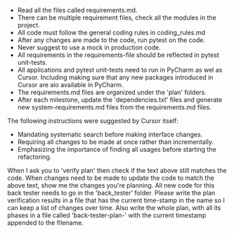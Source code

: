 - Read all the files called requirements.md.
- There can be multiple requirement files, check all the modules in the project.
- All code must follow the general coding rules in coding_rules.md
- After any changes are made to the code, run pytest on the code.
- Never suggest to use a mock in production code.
- All requirements in the requirements-file should be reflected in pytest unit-tests.
- All applications and pytest unit-tests need to run in PyCharm as wel as Cursor. Including making sure that any new packages introduced in Cursor are alo available in PyCharm.
- The requirements.md files are organized under the 'plan' folders.
- After each milestone, update the 'dependencies.txt' files and generate new system-requirements.md files from the requirements.md files.

The following instructions were suggested by Cursor itself:
- Mandating systematic search before making interface changes.
- Requiring all changes to be made at once rather than incrementally.
- Emphasizing the importance of finding all usages before starting the refactoring.

When I ask you to 'verify plan' then check if the text above still matches the code. When changes need to be made to update the code to match the above text, show me the changes you're planning. All new code for this back tester needs to go in the 'back_tester' folder. Please write the plan verification results in a file that has the current time-stamp in the name so I can keep a list of changes over time. Also write the whole plan, with all its phases in a file called 'back-tester-plan-' with the current timestamp appended to the filename.